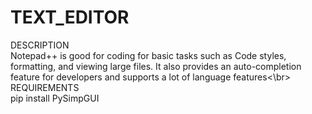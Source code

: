# TEXT_EDITOR

<head>DESCRIPTION</head><br>
Notepad++ is good for coding for basic tasks such as Code styles, formatting, and viewing large files. It also provides an auto-completion feature for developers and supports a lot of language features<\br>

<head>REQUIREMENTS</head><br>
pip install PySimpGUI
